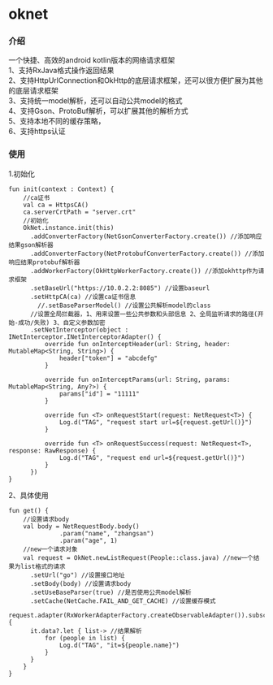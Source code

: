 # oknet
### 介绍 <br />
一个快捷、高效的android kotlin版本的网络请求框架 <br />
1、支持RxJava格式操作返回结果 <br />
2、支持HttpUrlConnection和OkHttp的底层请求框架，还可以很方便扩展为其他的底层请求框架 <br />
3、支持统一model解析，还可以自动公共model的格式 <br />
4、支持Gson、ProtoBuf解析，可以扩展其他的解析方式 <br />
5、支持本地不同的缓存策略， <br />
6、支持https认证 <br />

### 使用
1.初始化
```
fun init(context : Context) {
	//ca证书
	val ca = HttpsCA()
	ca.serverCrtPath = "server.crt"
	//初始化
	OkNet.instance.init(this)
	  .addConverterFactory(NetGsonConverterFactory.create()) //添加响应结果gson解析器
	  .addConverterFactory(NetProtobufConverterFactory.create()) //添加响应结果protobuf解析器
	  .addWorkerFactory(OkHttpWorkerFactory.create()) //添加okhttp作为请求框架
	  .setBaseUrl("https://10.0.2.2:8085") //设置baseurl
	  .setHttpCA(ca) //设置ca证书信息
		//.setBaseParserModel() //设置公共解析model的class
	  //设置全局拦截器，1、用来设置一些公共参数和头部信息 2、全局监听请求的路径(开始-成功/失败) 3、自定义参数加密
	  .setNetInterceptor(object : INetInterceptor.INetInterceptorAdapter() { 
		  override fun onInterceptHeader(url: String, header: MutableMap<String, String>) {
			  header["token"] = "abcdefg"
		  }

		  override fun onInterceptParams(url: String, params: MutableMap<String, Any?>) {
			  params["id"] = "11111"
		  }

		  override fun <T> onRequestStart(request: NetRequest<T>) {
			  Log.d("TAG", "request start url=${request.getUrl()}")
		  }

		  override fun <T> onRequestSuccess(request: NetRequest<T>, response: RawResponse) {
			  Log.d("TAG", "request end url=${request.getUrl()}")
		  }
	  })
}
```
2、具体使用
```
fun get() {
	//设置请求body
	val body = NetRequestBody.body()
			  .param("name", "zhangsan")
			  .param("age", 1)
	//new一个请求对象
	val request = OkNet.newListRequest(People::class.java) //new一个结果为list格式的请求
	  .setUrl("go") //设置接口地址
	  .setBody(body) //设置请求body
	  .setUseBaseParser(true) //是否使用公共model解析
	  .setCache(NetCache.FAIL_AND_GET_CACHE) //设置缓存模式
	request.adapter(RxWorkerAdapterFactory.createObservableAdapter()).subscribe {
	  it.data?.let { list-> //结果解析
		  for (people in list) {
			  Log.d("TAG", "it=${people.name}")
		  }
	  }
	}
}
```
